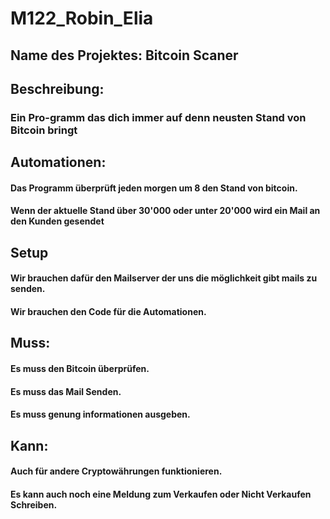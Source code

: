 # M122_Robin_Elia
## Name des Projektes: Bitcoin Scaner

## Beschreibung:
### Ein Pro-gramm das dich immer auf denn neusten Stand von Bitcoin bringt 


## Automationen:
#### Das Programm überprüft jeden morgen um 8 den Stand von bitcoin.
#### Wenn der aktuelle Stand über 30'000 oder unter 20'000 wird ein Mail an den Kunden gesendet


## Setup
#### Wir brauchen dafür den Mailserver der uns die möglichkeit gibt mails zu senden.
#### Wir brauchen den Code für die Automationen. 


## Muss:
#### Es muss den Bitcoin überprüfen.
#### Es muss das Mail Senden.
#### Es muss genung informationen ausgeben.


## Kann:
#### Auch für andere Cryptowährungen funktionieren. 
#### Es kann auch noch eine Meldung zum Verkaufen oder Nicht Verkaufen Schreiben.